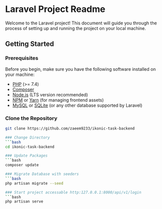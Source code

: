 # Laravel Project Readme

Welcome to the Laravel project! This document will guide you through the process of setting up and running the project on your local machine.

## Getting Started

### Prerequisites

Before you begin, make sure you have the following software installed on your machine:

- [PHP](https://www.php.net/) (>= 7.4)
- [Composer](https://getcomposer.org/)
- [Node.js](https://nodejs.org/) (LTS version recommended)
- [NPM](https://www.npmjs.com/) or [Yarn](https://yarnpkg.com/) (for managing frontend assets)
- [MySQL](https://www.mysql.com/) or [SQLite](https://www.sqlite.org/) (or any other database supported by Laravel)

### Clone the Repository

```bash
git clone https://github.com/zaeem9233/ikonic-task-backend

### Change Directory
```bash
cd ikonic-task-backend

### Update Packages
```bash
composer update

### Migrate Database with seeders
```bash
php artisan migrate --seed

### Start project accessable http:127.0.0.1:8000/api/v1/login
```bash
php artisan serve